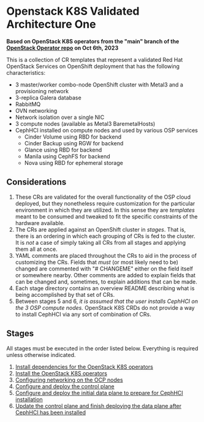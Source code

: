 # Openstack K8S Validated Architecture One

**Based on OpenStack K8S operators from the "main" branch of the [OpenStack Operator repo](github.com/openstack-k8s-operators/openstack-operator) on Oct 6th, 2023**

This is a collection of CR templates that represent a validated Red Hat OpenStack Services on OpenShift deployment that has the following characteristics:

- 3 master/worker combo-node OpenShift cluster with Metal3 and a provisioning network
- 3-replica Galera database
- RabbitMQ
- OVN networking
- Network isolation over a single NIC
- 3 compute nodes (available as Metal3 BaremetalHosts)
- CephHCI installed on compute nodes and used by various OSP services
    - Cinder Volume using RBD for backend
    - Cinder Backup using RGW for backend
    - Glance using RBD for backend
    - Manila using CephFS for backend
    - Nova using RBD for ephemeral storage

## Considerations

1. These CRs are validated for the overall functionality of the OSP cloud deployed, but they nonetheless require customization for the particular environment in which they are utilized.  In this sense they are _templates_ meant to be consumed and tweaked to fit the specific constraints of the hardware available.  
2. The CRs are applied against an OpenShift cluster in _stages_.  That is, there is an ordering in which each grouping of CRs is fed to the cluster.  It is _not_ a case of simply taking all CRs from all stages and applying them all at once.
3. YAML comments are placed throughout the CRs to aid in the process of customizing the CRs.  Fields that _must_ (or most likely need to be) changed are commented with "# CHANGEME" either on the field itself or somewhere nearby.  Other comments are added to explain fields that can be changed and, sometimes, to explain additions that can be made.
4. Each stage directory contains an overview README describing what is being accomplished by that set of CRs.
5. Between stages 5 and 6, _it is assumed that the user installs CephHCI on the 3 OSP compute nodes._  OpenStack K8S CRDs do not provide a way to install CephHCI via any sort of combination of CRs.

## Stages

All stages must be executed in the order listed below.  Everything is required unless otherwise indicated.

1. [Install dependencies for the OpenStack K8S operators](stage1)
2. [Install the OpenStack K8S operators](stage2)
3. [Configuring networking on the OCP nodes](stage3)
4. [Configure and deploy the control plane](stage4)
5. [Configure and deploy the initial data plane to prepare for CephHCI installation](stage5)
6. [Update the control plane and finish deploying the data plane after CephHCI has been installed](stage6)
